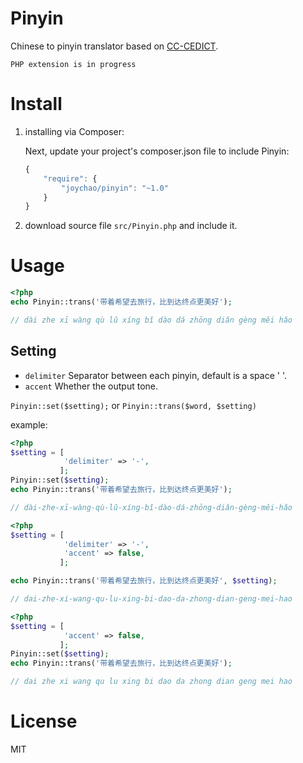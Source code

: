 Pinyin
======

Chinese to pinyin translator based on [CC-CEDICT](http://cc-cedict.org/wiki/).

	PHP extension is in progress

# Install
1. installing via Composer:

	Next, update your project's composer.json file to include Pinyin:

	```javascript
	{
	    "require": {
	        "joychao/pinyin": "~1.0"
	    }
	}
	```

2. download source file `src/Pinyin.php` and include it.


# Usage

```php
<?php
echo Pinyin::trans('带着希望去旅行，比到达终点更美好');

// dài zhe xī wàng qù lǔ xíng bǐ dào dá zhōng diǎn gèng měi hǎo 
```


## Setting

- `delimiter` Separator between each pinyin, default is a space ' '.
- `accent` Whether the output tone.

`Pinyin::set($setting);` or `Pinyin::trans($word, $setting)`

example:

```php
<?php
$setting = [
			'delimiter' => '-',
		   ];
Pinyin::set($setting);
echo Pinyin::trans('带着希望去旅行，比到达终点更美好');

// dài-zhe-xī-wàng-qù-lǔ-xíng-bǐ-dào-dá-zhōng-diǎn-gèng-měi-hǎo
```
```php
<?php
$setting = [
			'delimiter' => '-',
			'accent' => false,
		   ];

echo Pinyin::trans('带着希望去旅行，比到达终点更美好', $setting);

// dai-zhe-xi-wang-qu-lu-xing-bi-dao-da-zhong-dian-geng-mei-hao
```

```php
<?php
$setting = [
			'accent' => false,
		   ];
Pinyin::set($setting);
echo Pinyin::trans('带着希望去旅行，比到达终点更美好');

// dai zhe xi wang qu lu xing bi dao da zhong dian geng mei hao
```

# License

MIT
